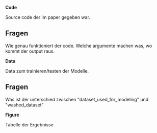 **Code**

Source code der im paper gegeben war.

## Fragen

Wie genau funktioniert der code. Welche argumente machen was, wo kommt der output raus.

**Data**

Data zum trainieren/testen der Modelle.

## Fragen

Was ist der unterschied zwischen "dataset_used_for_modeling" und "washed_dataset"

**Figure**

Tabelle der Ergebnisse

